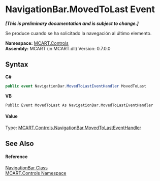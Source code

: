 # NavigationBar.MovedToLast Event
 _**\[This is preliminary documentation and is subject to change.\]**_

Se produce cuando se ha solicitado la navegación al último elemento.

**Namespace:**&nbsp;<a href="1c9d7a8e-81d4-838a-f87d-7379b253b6ce">MCART.Controls</a><br />**Assembly:**&nbsp;MCART (in MCART.dll) Version: 0.7.0.0

## Syntax

**C#**<br />
``` C#
public event NavigationBar.MovedToLastEventHandler MovedToLast
```

**VB**<br />
``` VB
Public Event MovedToLast As NavigationBar.MovedToLastEventHandler
```


#### Value
Type: <a href="541eae3a-696a-b60c-1849-9c28e02ebcaf">MCART.Controls.NavigationBar.MovedToLastEventHandler</a>

## See Also


#### Reference
<a href="f8adee10-4c70-0c35-f2ea-0afdd2e92957">NavigationBar Class</a><br /><a href="1c9d7a8e-81d4-838a-f87d-7379b253b6ce">MCART.Controls Namespace</a><br />